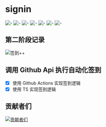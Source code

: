 # signin

[🤣]: https://img.shields.io/badge/🤣-blue
[签到]: https://img.shields.io/badge/签到-2D8CF0
[心情]: https://img.shields.io/badge/心情-19BE6B
[表情]: https://img.shields.io/badge/表情-ED3F14
[记录]: https://img.shields.io/badge/记录-FF7983
[天马行空]: https://img.shields.io/badge/天马行空-C872F2
[😎]: https://img.shields.io/badge/😎-26C2D7

![-][🤣] ![-][签到] ![-][心情] ![-][表情] ![-][记录] ![-][天马行空] ![-][😎]

## 第二阶段记录

![签到++](https://img.shields.io/badge/签到+61-19BE6B)

## 调用 Github Api 执行自动化签到

- [x] 使用 Github Actions 实现签到逻辑
- [x] 使用 TS 实现签到逻辑

## 贡献者们

[![贡献者们](https://contrib.rocks/image?repo=biaov/signin)](https://github.com/biaov/signin/graphs/contributors)

